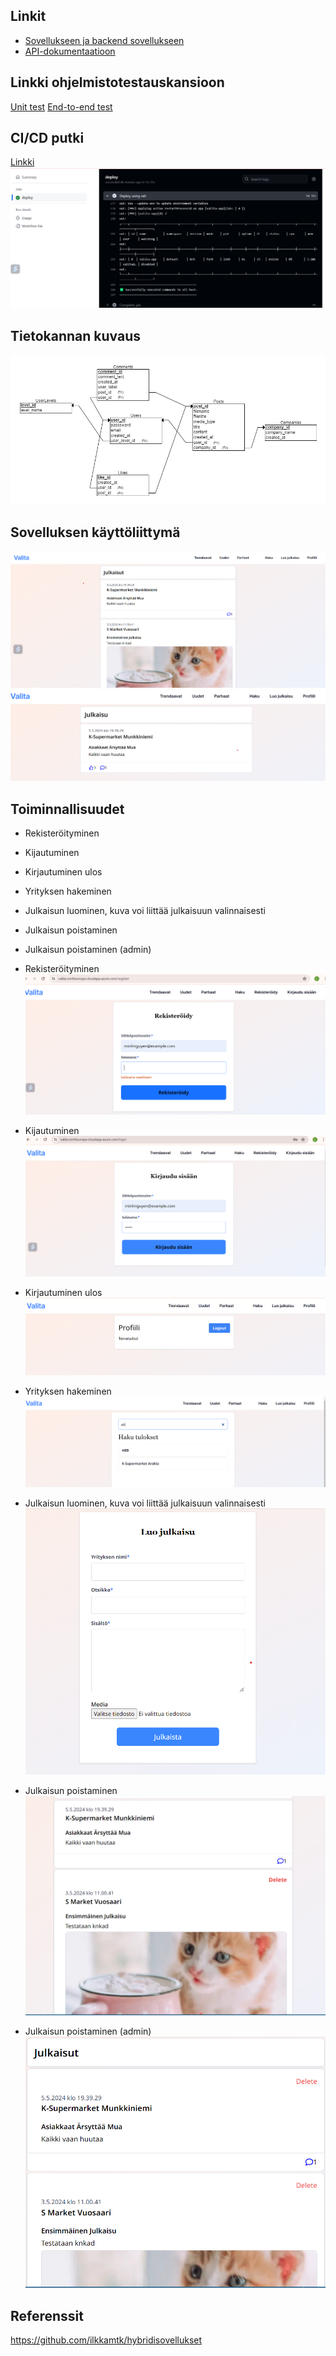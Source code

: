 ## Linkit

- [Sovellukseen ja backend sovellukseen](https://valita.northeurope.cloudapp.azure.com/)
- [API-dokumentaatioon](https://users.metropolia.fi/~thitng/valita-apidoc/)

## Linkki ohjelmistotestauskansioon

[Unit test](https://github.com/emintt/Valita/blob/main/__tests__/Create.test.tsx)
[End-to-end test](https://github.com/emintt/Valita/tree/main/cypress/e2e)

## CI/CD putki

[Linkki](https://github.com/emintt/Valita/tree/main/.github/workflows)
![CD](screenshots/cd.png)

## Tietokannan kuvaus

![Tietokannan kuvaus](database/valita-db.png)

## Sovelluksen käyttöliittymä

![Home page](screenshots/home.png)
![Detail page](screenshots/single.png)

## Toiminnallisuudet
- Rekisteröityminen
- Kijautuminen
- Kirjautuminen ulos
- Yrityksen hakeminen
- Julkaisun luominen, kuva voi liittää julkaisuun valinnaisesti
- Julkaisun poistaminen
- Julkaisun poistaminen (admin)


- Rekisteröityminen
  ![Register](screenshots/register.png)

- Kijautuminen
  ![Login](screenshots/login.png)

- Kirjautuminen ulos
  ![SignOut](screenshots/signout.png)

- Yrityksen hakeminen
  ![Search](screenshots/search.png)

- Julkaisun luominen, kuva voi liittää julkaisuun valinnaisesti
  ![CreatePost](screenshots/create.png)

- Julkaisun poistaminen
  ![DeletePost](screenshots/delete.png)

- Julkaisun poistaminen (admin)
  ![AdminDeletePost](screenshots/admin-delete.png)

## Referenssit

https://github.com/ilkkamtk/hybridisovellukset
